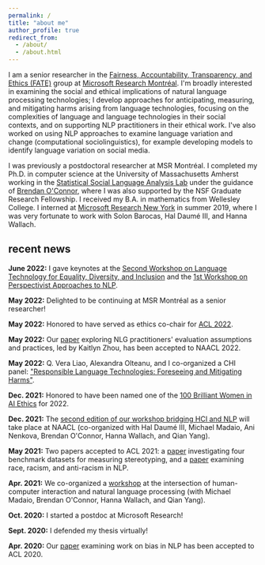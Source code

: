 ```yaml
---
permalink: /
title: "about me"
author_profile: true
redirect_from:
  - /about/
  - /about.html
---
```



I am a senior researcher in the [Fairness, Accountability, Transparency, and Ethics (FATE)](https://www.microsoft.com/en-us/research/theme/fate/) group at [Microsoft Research Montréal](https://www.microsoft.com/en-us/research/lab/microsoft-research-montreal/). I'm broadly interested in examining the social and ethical implications of natural language processing technologies; I develop approaches for anticipating, measuring, and mitigating harms arising from language technologies, focusing on the complexities of language and language technologies in their social contexts, and on supporting NLP practitioners in their ethical work. I've also worked on using NLP approaches to examine language variation and change (computational sociolinguistics), for example developing models to identify language variation on social media.

<!-- I've worked on developing models to identify language variation on social media, on applying lessons from sociolinguistics and linguistic anthropology to conceptualizing harms arising from NLP systems, and on using the language of measurement modeling to rigorously analyze approaches to quantifying bias in NLP. -->
<!-- , drawing on insights from fields such as sociolinguistics, linguistic anthropology, and education,  including people's lived experiences with these technologies, -->

I was previously a postdoctoral researcher at MSR Montréal. I completed my Ph.D. in computer science at the University of Massachusetts Amherst working in the [Statistical Social Language Analysis Lab](http://slanglab.cs.umass.edu/) under the guidance of [Brendan O'Connor](http://brenocon.com/), where I was also supported by the NSF Graduate Research Fellowship. I received my B.A. in mathematics from Wellesley College. I interned at [Microsoft Research New York](https://www.microsoft.com/en-us/research/lab/microsoft-research-new-york/) in summer 2019, where I was very fortunate to work with Solon Barocas, Hal Daumé III, and Hanna Wallach.

## recent news

**June 2022:** I gave keynotes at the [Second Workshop on Language Technology for Equality, Diversity, and Inclusion](https://sites.google.com/view/lt-edi-2022/home) and the [1st Workshop on Perspectivist Approaches to NLP](https://nlperspectives.di.unito.it/).

**May 2022:** Delighted to be continuing at MSR Montréal as a senior researcher!

**May 2022:** Honored to have served as ethics co-chair for [ACL 2022](https://www.2022.aclweb.org/).

**May 2022:** Our [paper](https://arxiv.org/abs/2205.06828) exploring NLG practitioners' evaluation assumptions and practices, led by Kaitlyn Zhou, has been accepted to NAACL 2022.

**May 2022:** Q. Vera Liao, Alexandra Olteanu, and I co-organized a CHI panel: ["Responsible Language Technologies: Foreseeing and Mitigating Harms"](https://dl.acm.org/doi/abs/10.1145/3491101.3516502).

**Dec. 2021:** Honored to have been named one of the [100 Brilliant Women in AI Ethics](https://womeninaiethics.org/the-list/of-2022/) for 2022.

**Dec. 2021:** The [second edition of our workshop bridging HCI and NLP](https://sites.google.com/view/hciandnlp/home) will take place at NAACL (co-organized with Hal Daumé III, Michael Madaio, Ani Nenkova, Brendan O'Connor, Hanna Wallach, and Qian Yang).

**May 2021:** Two papers accepted to ACL 2021: a [paper](https://aclanthology.org/2021.acl-long.81/) investigating four benchmark datasets for measuring stereotyping, and a [paper](https://aclanthology.org/2021.acl-long.149/) examining race, racism, and anti-racism in NLP.

**Apr. 2021:** We co-organized a [workshop](https://sites.google.com/view/hciandnlp-2021) at the intersection of human-computer interaction and natural language processing (with Michael Madaio, Brendan O'Connor, Hanna Wallach, and Qian Yang).

**Oct. 2020:** I started a postdoc at Microsoft Research!

**Sept. 2020:** I defended my thesis virtually!

**Apr. 2020:** Our [paper](https://www.aclweb.org/anthology/2020.acl-main.485.pdf) examining work on bias in NLP has been accepted to ACL 2020.

<!-- **Feb. 2020:** I defended my thesis proposal! -->

<!-- **Jan. 2020:** I presented a [tutorial](https://azjacobs.com/measurement) with [Abbie Jacobs](https://azjacobs.com/) at [FAT* 2020](https://fatconference.org/2020/index.html). -->

<!-- **Oct. 2019:** I attended the [Rising Stars in EECS Workshop](https://publish.illinois.edu/rising-stars/) at UIUC. -->

<!-- **Oct. 2019:** I gave a talk at [Text as Data](https://www.textasdata2019.net/). -->

<!-- **June 2019:** I'm honored to have been named among the best reviewers for ICWSM 2019. -->

<!-- **May 2019:** I'm interning at Microsoft Research in New York this summer. -->

<!-- **Apr. 2019:** I'm honored to have received an [Accomplishments in Search & AI Award](https://ciir.cs.umass.edu/20182019SearchAIAward) for UMass CICS. -->

<!-- **Apr. 2019:** I gave a talk at the Computational Social Science Institute Seminar at UMass. -->

<!-- **Apr. 2019:** I'm honored to have received a [CICS Outstanding Synthesis Project Award](https://www.cics.umass.edu/news/seven-graduate-students-receive-cics-outstanding-graduate-awards). -->

<!-- **Nov. 2018:** I gave a talk at the New Methods in Computational Sociolinguistics Workshop in Leiden. -->

<!-- **Sept. 2018:** [Abe Handler](https://www.abehandler.com/), [Katherine Keith](https://kakeith.github.io/), and I co-designed and co-taught a freshman computer science seminar, [Ethical Issues Surrounding Artificial Intelligence Systems and Big Data](https://github.com/sblodgett/ai-ethics). -->
